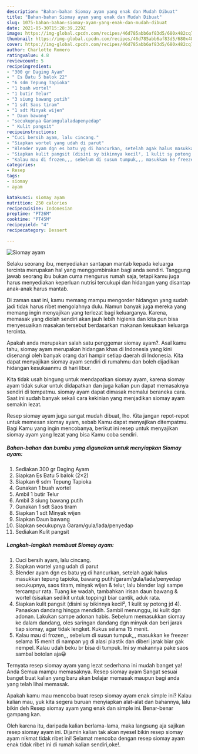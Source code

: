 ```yaml
---
description: "Bahan-bahan Siomay ayam yang enak dan Mudah Dibuat"
title: "Bahan-bahan Siomay ayam yang enak dan Mudah Dibuat"
slug: 1075-bahan-bahan-siomay-ayam-yang-enak-dan-mudah-dibuat
date: 2021-05-30T15:28:39.229Z
image: https://img-global.cpcdn.com/recipes/46d785abb6af83d5/680x482cq70/siomay-ayam-foto-resep-utama.jpg
thumbnail: https://img-global.cpcdn.com/recipes/46d785abb6af83d5/680x482cq70/siomay-ayam-foto-resep-utama.jpg
cover: https://img-global.cpcdn.com/recipes/46d785abb6af83d5/680x482cq70/siomay-ayam-foto-resep-utama.jpg
author: Charlotte Romero
ratingvalue: 4.8
reviewcount: 5
recipeingredient:
- "300 gr Daging Ayam"
- " Es Batu 5 balok 22"
- "6 sdm Tepung Tapioka"
- "1 buah wortel"
- "1 butir Telur"
- "3 siung bawang putih"
- "1 sdt Saos tiram"
- "1 sdt Minyak wijen"
- " Daun bawang"
- "secukupnya Garamgulaladapenyedap"
- " Kulit pangsit"
recipeinstructions:
- "Cuci bersih ayam, lalu cincang."
- "Siapkan wortel yang udah di parut"
- "Blender ayam dgn es batu yg di hancurkan, setelah agak halus masukkan tepung tapioka, bawang putih/garam/gula/lada/penyedap secukupnya, saos tiram, minyak wijen &amp; telur, lalu blender lagi sampe tercampur rata. Tuang ke wadah, tambahkan irisan daun bawang &amp; wortel (sisakan sedikit untuk topping) biar cantik, aduk rata."
- "Siapkan kulit pangsit (disini sy bikinnya kecil², 1 kulit sy potong jd 4). Panaskan dandang hingga mendidih. Sambil menunggu, isi kulit dgn adonan. Lakukan sampe adonan habis. Sebelum memasukkan siomay ke dalam dandang, oles saringan dandang dgn minyak dan beri jarak tiap siomay, agar tidak lengket. Kukus selama 15 menit."
- "Kalau mau di frozen,,, sebelum di susun tumpuk,,, masukkan ke freezer selama 15 menit di nampan yg di alasi plastik dan diberi jarak biar gak nempel. Kalau udah beku br bisa di tumpuk. Ini sy makannya pake saos sambal botolan aja😀"
categories:
- Resep
tags:
- siomay
- ayam

katakunci: siomay ayam 
nutrition: 250 calories
recipecuisine: Indonesian
preptime: "PT26M"
cooktime: "PT45M"
recipeyield: "4"
recipecategory: Dessert

---
```



![Siomay ayam](https://img-global.cpcdn.com/recipes/46d785abb6af83d5/680x482cq70/siomay-ayam-foto-resep-utama.jpg)

Selaku seorang ibu, menyediakan santapan mantab kepada keluarga tercinta merupakan hal yang menggembirakan bagi anda sendiri. Tanggung jawab seorang ibu bukan cuma mengurus rumah saja, tetapi kamu juga harus menyediakan keperluan nutrisi tercukupi dan hidangan yang disantap anak-anak harus mantab.

Di zaman  saat ini, kamu memang mampu mengorder hidangan yang sudah jadi tidak harus ribet mengolahnya dulu. Namun banyak juga mereka yang memang ingin menyajikan yang terlezat bagi keluarganya. Karena, memasak yang diolah sendiri akan jauh lebih higienis dan kita pun bisa menyesuaikan masakan tersebut berdasarkan makanan kesukaan keluarga tercinta. 



Apakah anda merupakan salah satu penggemar siomay ayam?. Asal kamu tahu, siomay ayam merupakan hidangan khas di Indonesia yang kini disenangi oleh banyak orang dari hampir setiap daerah di Indonesia. Kita dapat menyajikan siomay ayam sendiri di rumahmu dan boleh dijadikan hidangan kesukaanmu di hari libur.

Kita tidak usah bingung untuk mendapatkan siomay ayam, karena siomay ayam tidak sukar untuk didapatkan dan juga kalian pun dapat memasaknya sendiri di tempatmu. siomay ayam dapat dimasak memalui beraneka cara. Saat ini sudah banyak sekali cara kekinian yang menjadikan siomay ayam semakin lezat.

Resep siomay ayam juga sangat mudah dibuat, lho. Kita jangan repot-repot untuk memesan siomay ayam, sebab Kamu dapat menyajikan ditempatmu. Bagi Kamu yang ingin mencobanya, berikut ini resep untuk menyajikan siomay ayam yang lezat yang bisa Kamu coba sendiri.

<!--inarticleads1-->

##### Bahan-bahan dan bumbu yang digunakan untuk menyiapkan Siomay ayam:

1. Sediakan 300 gr Daging Ayam
1. Siapkan  Es Batu 5 balok (2×2)
1. Siapkan 6 sdm Tepung Tapioka
1. Gunakan 1 buah wortel
1. Ambil 1 butir Telur
1. Ambil 3 siung bawang putih
1. Gunakan 1 sdt Saos tiram
1. Siapkan 1 sdt Minyak wijen
1. Siapkan  Daun bawang
1. Siapkan secukupnya Garam/gula/lada/penyedap
1. Sediakan  Kulit pangsit




<!--inarticleads2-->

##### Langkah-langkah membuat Siomay ayam:

1. Cuci bersih ayam, lalu cincang.
1. Siapkan wortel yang udah di parut
1. Blender ayam dgn es batu yg di hancurkan, setelah agak halus masukkan tepung tapioka, bawang putih/garam/gula/lada/penyedap secukupnya, saos tiram, minyak wijen &amp; telur, lalu blender lagi sampe tercampur rata. Tuang ke wadah, tambahkan irisan daun bawang &amp; wortel (sisakan sedikit untuk topping) biar cantik, aduk rata.
1. Siapkan kulit pangsit (disini sy bikinnya kecil², 1 kulit sy potong jd 4). Panaskan dandang hingga mendidih. Sambil menunggu, isi kulit dgn adonan. Lakukan sampe adonan habis. Sebelum memasukkan siomay ke dalam dandang, oles saringan dandang dgn minyak dan beri jarak tiap siomay, agar tidak lengket. Kukus selama 15 menit.
1. Kalau mau di frozen,,, sebelum di susun tumpuk,,, masukkan ke freezer selama 15 menit di nampan yg di alasi plastik dan diberi jarak biar gak nempel. Kalau udah beku br bisa di tumpuk. Ini sy makannya pake saos sambal botolan aja😀




Ternyata resep siomay ayam yang lezat sederhana ini mudah banget ya! Anda Semua mampu memasaknya. Resep siomay ayam Sangat sesuai banget buat kalian yang baru akan belajar memasak maupun bagi anda yang telah lihai memasak.

Apakah kamu mau mencoba buat resep siomay ayam enak simple ini? Kalau kalian mau, yuk kita segera buruan menyiapkan alat-alat dan bahannya, lalu bikin deh Resep siomay ayam yang enak dan simple ini. Benar-benar gampang kan. 

Oleh karena itu, daripada kalian berlama-lama, maka langsung aja sajikan resep siomay ayam ini. Dijamin kalian tak akan nyesel bikin resep siomay ayam nikmat tidak ribet ini! Selamat mencoba dengan resep siomay ayam enak tidak ribet ini di rumah kalian sendiri,oke!.

